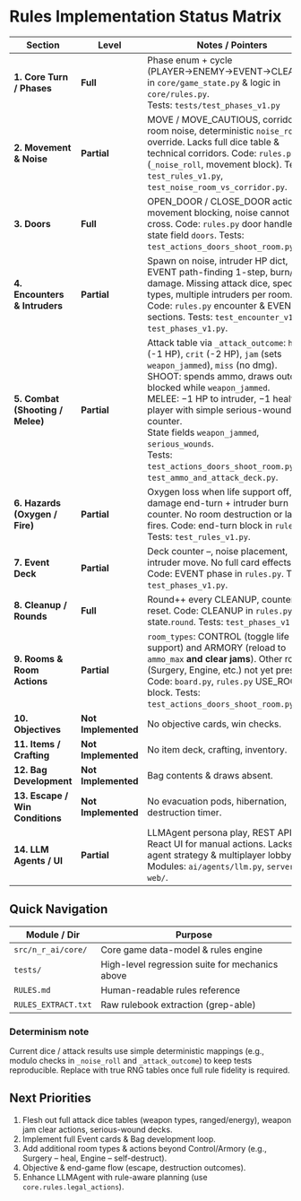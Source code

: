 # Rules Implementation Status Matrix

| Section | Level | Notes / Pointers |
|---------|-------|------------------|
| **1. Core Turn / Phases** | **Full** | Phase enum + cycle (PLAYER→ENEMY→EVENT→CLEANUP) in `core/game_state.py` & logic in `core/rules.py`.<br/>Tests: `tests/test_phases_v1.py` |
| **2. Movement & Noise** | **Partial** | MOVE / MOVE_CAUTIOUS, corridor vs room noise, deterministic `noise_roll` override. Lacks full dice table & technical corridors. Code: `rules.py` (`_noise_roll`, movement block). Tests: `test_rules_v1.py`, `test_noise_room_vs_corridor.py`. |
| **3. Doors** | **Full** | OPEN_DOOR / CLOSE_DOOR actions, movement blocking, noise cannot cross. Code: `rules.py` door handlers; state field `doors`. Tests: `test_actions_doors_shoot_room.py`. |
| **4. Encounters & Intruders** | **Partial** | Spawn on noise, intruder HP dict, EVENT path-finding 1-step, burn/fight damage. Missing attack dice, special types, multiple intruders per room. Code: `rules.py` encounter & EVENT sections. Tests: `test_encounter_v1.py`, `test_phases_v1.py`. |
| **5. Combat (Shooting / Melee)** | **Partial** | Attack table via `_attack_outcome`: `hit` (-1 HP), `crit` (-2 HP), `jam` (sets `weapon_jammed`), `miss` (no dmg).<br/>SHOOT: spends ammo, draws outcome, blocked while `weapon_jammed`.<br/>MELEE: −1 HP to intruder, −1 health to player with simple serious-wound counter.<br/>State fields `weapon_jammed`, `serious_wounds`.<br/>Tests: `test_actions_doors_shoot_room.py`, `test_ammo_and_attack_deck.py`. |
| **6. Hazards (Oxygen / Fire)** | **Partial** | Oxygen loss when life support off, fire damage end-turn + intruder burn counter. No room destruction or lab fires. Code: end-turn block in `rules.py`. Tests: `test_rules_v1.py`. |
| **7. Event Deck** | **Partial** | Deck counter –, noise placement, intruder move. No full card effects. Code: EVENT phase in `rules.py`. Tests: `test_phases_v1.py`. |
| **8. Cleanup / Rounds** | **Full** | Round++ every CLEANUP, counters reset. Code: CLEANUP in `rules.py`; state.`round`. Tests: `test_phases_v1.py`. |
| **9. Rooms & Room Actions** | **Partial** | `room_types`: CONTROL (toggle life support) and ARMORY (reload to `ammo_max` **and clear jams**). Other rooms (Surgery, Engine, etc.) not yet present. Code: `board.py`, `rules.py` USE_ROOM block. Tests: `test_actions_doors_shoot_room.py`. |
| **10. Objectives** | **Not Implemented** | No objective cards, win checks. |
| **11. Items / Crafting** | **Not Implemented** | No item deck, crafting, inventory. |
| **12. Bag Development** | **Not Implemented** | Bag contents & draws absent. |
| **13. Escape / Win Conditions** | **Not Implemented** | No evacuation pods, hibernation, destruction timer. |
| **14. LLM Agents / UI** | **Partial** | LLMAgent persona play, REST API, React UI for manual actions. Lacks agent strategy & multiplayer lobby. Modules: `ai/agents/llm.py`, `server/`, `web/`. |

## Quick Navigation

| Module / Dir | Purpose |
|--------------|---------|
| `src/n_r_ai/core/` | Core game data-model & rules engine |
| `tests/` | High-level regression suite for mechanics above |
| `RULES.md` | Human-readable rules reference |
| `RULES_EXTRACT.txt` | Raw rulebook extraction (grep-able) |

### Determinism note
Current dice / attack results use simple deterministic mappings (e.g., modulo checks in `_noise_roll` and `_attack_outcome`) to keep tests reproducible. Replace with true RNG tables once full rule fidelity is required.

## Next Priorities

1. Flesh out full attack dice tables (weapon types, ranged/energy), weapon jam clear actions, serious-wound decks.
2. Implement full Event cards & Bag development loop.
3. Add additional room types & actions beyond Control/Armory (e.g., Surgery – heal, Engine – self-destruct).
4. Objective & end-game flow (escape, destruction outcomes).
5. Enhance LLMAgent with rule-aware planning (use `core.rules.legal_actions`).
